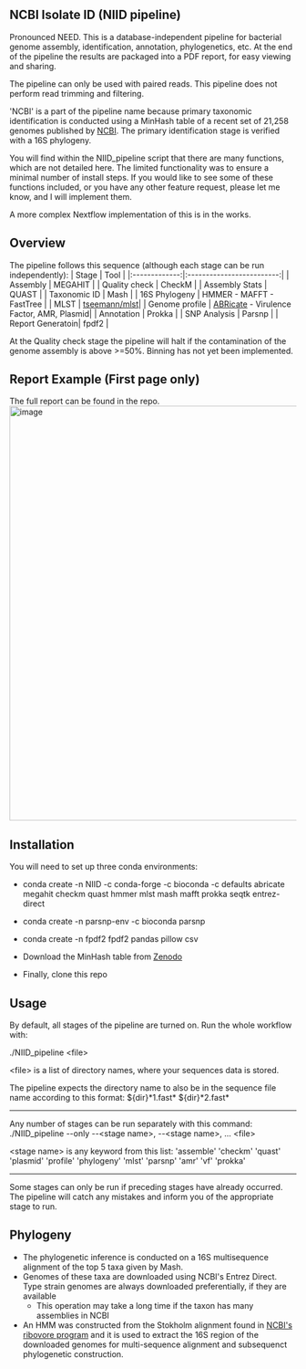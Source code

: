 ## NCBI Isolate ID (NIID pipeline)
Pronounced NEED. This is a database-independent pipeline for bacterial genome assembly, identification, annotation, phylogenetics, etc. At the end of the pipeline the results are packaged into a PDF report, for easy viewing and sharing.

The pipeline can only be used with paired reads. This pipeline does not perform read trimming and filtering.

'NCBI' is a part of the pipeline name because primary taxonomic identification is conducted using a MinHash table of a recent set of 21,258 genomes published by [NCBI](https://ncbiinsights.ncbi.nlm.nih.gov/2025/01/14/updated-bacterial-and-archaeal-reference-genome-collection-2/). The primary identification stage is verified with a 16S phylogeny.

You will find within the NIID_pipeline script that there are many functions, which are not detailed here. The limited functionality was to ensure a minimal number of install steps. If you would like to see some of these functions included, or you have any other feature request, please let me know, and I will implement them.

A more complex Nextflow implementation of this is in the works.

## Overview
The pipeline follows this sequence (although each stage can be run independently):
| Stage        | Tool                       |
|:-------------:|:-------------------------:|
| Assembly       | MEGAHIT                  |
| Quality check  | CheckM                   |
| Assembly Stats | QUAST                    |
| Taxonomic ID   | Mash                     |
| 16S Phylogeny  | HMMER - MAFFT - FastTree |
| MLST           | [tseemann/mlst](https://github.com/tseemann/mlst/tree/master)|
| Genome profile | [ABRicate](https://github.com/tseemann/abricate) - Virulence Factor, AMR, Plasmid|
| Annotation     | Prokka |
| SNP Analysis   | Parsnp |
| Report Generatoin| fpdf2 |

At the Quality check stage the pipeline will halt if the contamination of the genome assembly is above >=50%. Binning has not yet been implemented.

## Report Example (First page only)
The full report can be found in the repo.
<img width="763" height="727" alt="image" src="https://github.com/user-attachments/assets/24f135d5-0516-43e1-8a30-6dcdcdb80866" />



## Installation
You will need to set up three conda environments:

- conda create -n NIID -c conda-forge -c bioconda -c defaults abricate megahit checkm quast hmmer mlst mash mafft prokka seqtk entrez-direct

- conda create -n parsnp-env -c bioconda parsnp

- conda create -n fpdf2 fpdf2 pandas pillow csv

- Download the MinHash table from [Zenodo](https://zenodo.org/records/15871983)

- Finally, clone this repo

## Usage
By default, all stages of the pipeline are turned on. Run the whole workflow with:

./NIID_pipeline \<file\>

\<file\> is a list of directory names, where your sequences data is stored.

The pipeline expects the directory name to also be in the sequence file name according to this format: ${dir}\*1.fast\* ${dir}\*2.fast\*

---

Any number of stages can be run separately with this command:
./NIID_pipeline --only --\<stage name\>, --\<stage name\>, ... \<file\>

\<stage name\> is any keyword from this list: 'assemble' 'checkm' 'quast' 'plasmid' 'profile' 'phylogeny' 'mlst' 'parsnp' 'amr' 'vf' 'prokka'

---

Some stages can only be run if preceding stages have already occurred. The pipeline will catch any mistakes and inform you of the appropriate stage to run.

## Phylogeny
- The phylogenetic inference is conducted on a 16S multisequence alignment of the top 5 taxa given by Mash.
- Genomes of these taxa are downloaded using NCBI's Entrez Direct. Type strain genomes are always downloaded preferentially, if they are available
  - This operation may take a long time if the taxon has many assemblies in NCBI
- An HMM was constructed from the Stokholm alignment found in [NCBI's ribovore program](https://github.com/ncbi/ribovore) and it is used to extract the 16S region of the downloaded genomes for multi-sequence alignment and subsequenct phylogenetic construction.

